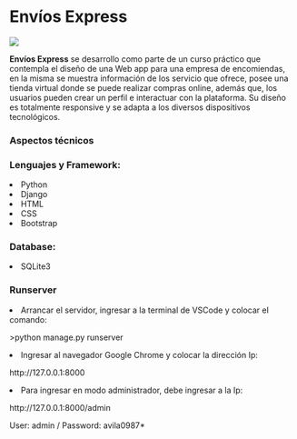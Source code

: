 <div class="container"> 
  <h1>Envíos Express</h1>
    <img src='https://github.com/user-attachments/assets/f437683b-fa25-4f15-a0fb-a9d62a7c9b14'>
</div>
<div>
  <p><b>Envíos Express</b> se desarrollo como parte de un curso práctico que contempla el diseño 
        de una Web app para una empresa de encomiendas, en la misma se muestra información de los servicio que ofrece, 
        posee una tienda virtual donde se puede realizar compras online, además que, los usuarios pueden crear un perfil
        e interactuar con la plataforma. Su diseño es totalmente responsive y se adapta a los diversos dispositivos tecnológicos.
  </p>
</div>

<div class="container my-2">
    <h3>Aspectos técnicos</h3>
</div>
<div>
   <h3>Lenguajes y Framework:</h3>
      <li>Python</li>
      <li>Django</li>
      <li>HTML</li>
      <li>CSS</li>
      <li>Bootstrap</li>
</div>

<div>
  <h3>Database:</h3>
    <li>SQLite3</li>
</div>

<div class="container my-2">
    <h3>Runserver</h3>
</div>
<div class="container my-2">
    <li>Arrancar el servidor, ingresar a la terminal de VSCode y colocar el comando:</li> 
          <p>>python manage.py runserver </p>
    <li>Ingresar al navegador Google Chrome y colocar la dirección Ip:</li>
          <p>http://127.0.0.1:8000</p>
    <li>Para ingresar en modo administrador, debe ingresar a la Ip:</li>
           <p>http://127.0.0.1:8000/admin</p>
          <p>User: admin / Password: avila0987*</p>
</div>
